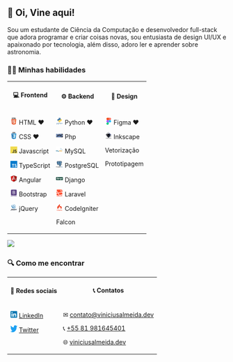<h2>👋 Oi, Vine aqui!</h2>
<p>
    Sou um estudante de Ciência da Computação e desenvolvedor full-stack que adora
    programar e criar coisas novas, sou entusiasta de design UI/UX e apaixonado por tecnologia, além disso, adoro ler e aprender sobre
    astronomia.
</p>
<h3>👨‍💻 Minhas habilidades</h3>
<table border="0">
        <tr>
            <td align="center">
                <h4>💻 Frontend</h4>
            </td>
            <td align="center">
                <h4>⚙ Backend</h4>
            </td>
            <td align="center">
                <h4>🎨 Design</h4>
            </td>
        </tr>
        <tr>
            <td valign="top">
                <p>
                    <img src="https://raw.githubusercontent.com/devicons/devicon/master/icons/html5/html5-original-wordmark.svg" alt="html5" width="16" height="16" />
                    HTML ❤
                </p>
                <p>
                    <img src="https://raw.githubusercontent.com/devicons/devicon/master/icons/css3/css3-original-wordmark.svg" alt="css3" width="16" height="16" />
                    CSS ❤
                </p>
                <p>
                    <img src="https://raw.githubusercontent.com/devicons/devicon/master/icons/javascript/javascript-original.svg" alt="javascript" width="16" height="16" /> 
                    Javascript
                </p>
                <p>
                    <img src="https://raw.githubusercontent.com/devicons/devicon/master/icons/typescript/typescript-original.svg" alt="typescript" width="16" height="16" />
                    TypeScript
                </p>
                <p>
                    <img src="https://raw.githubusercontent.com/devicons/devicon/master/icons/angularjs/angularjs-original.svg" alt="angular-js" width="16" height="16" />
                    Angular
                </p>
                <p>
                    <img src="https://github.com/devicons/devicon/raw/master/icons/bootstrap/bootstrap-plain-wordmark.svg" alt="bootstrap" width="16" height="16" />
                    Bootstrap
                </p>
                <p>
                    <img src="https://github.com/devicons/devicon/raw/master/icons/jquery/jquery-original-wordmark.svg" alt="jquery" width="16" height="16" />
                    jQuery
                </p>
            </td>
            <td valign="top">
                <p>
                    <img src="https://raw.githubusercontent.com/devicons/devicon/master/icons/python/python-original-wordmark.svg" alt="python" width="16" height="16" />
                    Python ❤
                </p>
                <p>
                    <img src="https://raw.githubusercontent.com/devicons/devicon/master/icons/php/php-original.svg" alt="php" width="16" height="16" />
                    Php
                </p>
                <p>
                    <img src="https://raw.githubusercontent.com/devicons/devicon/master/icons/mysql/mysql-original-wordmark.svg" alt="mysql" width="16" height="16" />
                    MySQL
                </p>
                <p>
                    <img src="https://raw.githubusercontent.com//devicons/devicon/master/icons/postgresql/postgresql-original-wordmark.svg" alt="postgreSQL" width="16" height="16" />
                    PostgreSQL
                </p>
                <p>
                    <img src="https://raw.githubusercontent.com//devicons/devicon/master/icons/django/django-original.svg" alt="postgreSQL" width="16" height="16" />
                    Django
                </p>
                <p>
                    <img src="https://raw.githubusercontent.com/devicons/devicon/master/icons/laravel/laravel-plain-wordmark.svg" alt="laravel" width="16" height="16" />
                    Laravel
                </p>
                <p>
                    <img src="https://raw.githubusercontent.com/devicons/devicon/master/icons/codeigniter/codeigniter-plain-wordmark.svg" alt="codeigniter" width="16" height="16" />
                    CodeIgniter
                </p>
                <p>
                    Falcon
                </p>
            </td>
            <td valign="top">
                <p>
                    <img src="https://raw.githubusercontent.com/devicons/devicon/master/icons/figma/figma-original.svg" alt="figma" width="16" height="16" />
                    Figma ❤
                </p>
                <p>
                    <img src="https://raw.githubusercontent.com/devicons/devicon/master/icons/inkscape/inkscape-original-wordmark.svg" alt="inkscape" width="16" height="16" />
                    Inkscape
                </p>
                <p>
                    Vetorização
                </p>
                <p>
                    Prototipagem
                </p>
            </td>
        </tr>
</table>
<img src="https://media.giphy.com/media/lJNoBCvQYp7nq/giphy.gif" width="480" />
<h3>🔍 Como me encontrar</h3>
<table border="0">
    <tr>
        <td align="center">
            <h4>👥 Redes sociais</h4>
        </td>
        <td align="center">
            <h4>📞 Contatos</h4>
        </td>
    </tr>
    <tr>
        <td valign="top">
            <p>
                <img src="https://raw.githubusercontent.com/devicons/devicon/master/icons/linkedin/linkedin-original.svg" alt="linkedin" width="16" height="16" />
                <a href="https://linkedin.com/in/vinesnts">LinkedIn</a>
            </p>
            <p>
                <img src="https://raw.githubusercontent.com/devicons/devicon/master/icons/twitter/twitter-original.svg" alt="linkedin" width="16" height="16" />
                <a href="https://twitter.com/vinesnts">Twitter</a>
            </p>
        </td>
        <td valign="top">
            <p>
                ✉ <a href="mailto:contato@viniciusalmeida.dev">contato@viniciusalmeida.dev</a>
            </p>
            <p>
                📞 <a href="https://wa.me/message/P2IWW4QTZN7TI1">+55 81 981645401</a>
            </p>
            <p>
                🌐 <a href="https:viniciusalmeida.dev">viniciusalmeida.dev</a>
            </p>
        </td>
    </tr>
</table>